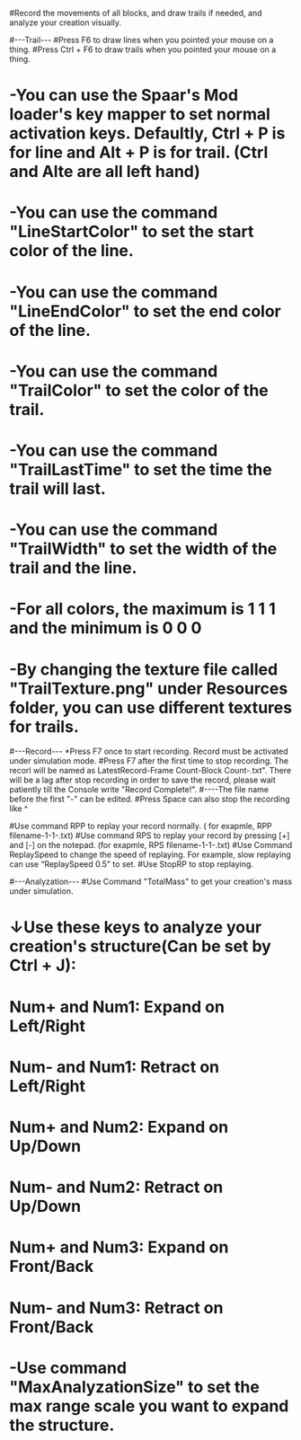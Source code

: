 #Record the movements of all blocks, and draw trails if needed, and analyze your creation visually.


#---Trail--- 
#Press F6 to draw lines when you pointed your mouse on a thing. 
#Press Ctrl + F6 to draw trails when you pointed your mouse on a thing. 
#	-You can use the Spaar's Mod loader's key mapper to set normal activation keys. Defaultly, Ctrl + P is for line and Alt + P is for trail. (Ctrl and Alte are all left hand)
#	-You can use the command "LineStartColor" to set the start color of the line.
#	-You can use the command "LineEndColor" to set the end color of the line.
#	-You can use the command "TrailColor" to set the color of the trail.
#	-You can use the command "TrailLastTime" to set the time the trail will last. 
#	-You can use the command "TrailWidth" to set the width of the trail and the line. 
#	-For all colors, the maximum is 1 1 1 and the minimum is 0 0 0
#	-By changing the texture file called "TrailTexture.png" under Resources folder, you can use different textures for trails.



#---Record--- 
*Press F7 once to start recording. Record must be activated under simulation mode. 
#Press F7 after the first time to stop recording. The recorl will be named as LatestRecord-Frame Count-Block Count-.txt". There will be a lag after stop recording in order to save the record, please wait patiently till the Console write "Record Complete!".
#----The file name before the first "-" can be edited. 
#Press Space can also stop the recording like ^ 

#Use command RPP to replay your record normally. ( for exapmle, RPP filename-1-1-.txt) 
#Use command RPS to replay your record by pressing [+] and [-] on the notepad. (for exapmle, RPS filename-1-1-.txt)
#Use Command ReplaySpeed to change the speed of replaying. For example, slow replaying can use “ReplaySpeed 0.5” to set.
#Use StopRP to stop replaying.



#---Analyzation---
#Use Command "TotalMass" to get your creation's mass under simulation.

#	↓Use these keys to analyze your creation's structure(Can be set by Ctrl + J):
#	Num+ and Num1: Expand on Left/Right 
#	Num- and Num1: Retract on Left/Right 
#	Num+ and Num2: Expand on Up/Down 
#	Num- and Num2: Retract on Up/Down
#	Num+ and Num3: Expand on Front/Back
#	Num- and Num3: Retract on Front/Back

#	-Use command "MaxAnalyzationSize" to set the max range scale you want to expand the structure.  
